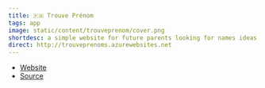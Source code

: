 ```yaml
---
title: 🇫🇷 Trouve Prénom
tags: app
image: static/content/trouveprenom/cover.png
shortdesc: a simple website for future parents looking for names ideas.
direct: http://trouveprenoms.azurewebsites.net
---
```


- [Website](http://trouveprenoms.azurewebsites.net)
- [Source](https://github.com/valryon/trouveprenom)
